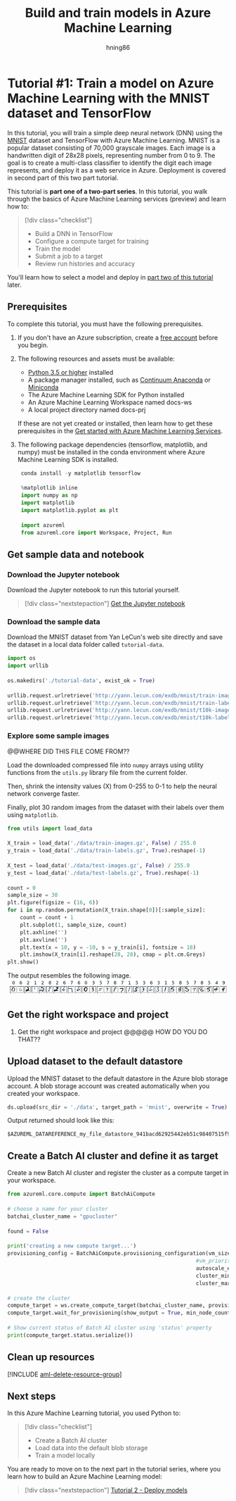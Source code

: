 ﻿---
title: Build and train models in Azure Machine Learning
description: This tutorial shows how to use Azure Machine Learning services to build and train the MNIST dataset using TensorFlow with Azure Machine Learning in Python.
services: machine-learning
ms.service: machine-learning
ms.component: core
ms.topic: quickstart

author: hning86
ms.author: haining
ms.reviewer: jmartens
ms.date: 7/27/2018
---

# Tutorial #1: Train a model on Azure Machine Learning with the MNIST dataset and TensorFlow

In this tutorial, you will train a simple deep neural network (DNN) using the [MNIST](https://en.wikipedia.org/wiki/MNIST_database) dataset and TensorFlow with Azure Machine Learning. MNIST is a popular dataset consisting of 70,000 grayscale images. Each image is a handwritten digit of 28x28 pixels, representing number from 0 to 9. The goal is to create a multi-class classifier to identify the digit each image represents, and deploy it as a web service in Azure. Deployment is covered in second part of this two part tutorial.

This tutorial is **part one of a two-part series**. In this tutorial, you walk through the basics of Azure Machine Learning services (preview) and learn how to:

> [!div class="checklist"]
> * Build a DNN in TensorFlow
> * Configure a compute target for training
> * Train the model
> * Submit a job to a target
> * Review run histories and accuracy

You'll learn how to select a model and deploy in [part two of this tutorial](tutorial-deploy-models-with-aml.md) later.

## Prerequisites
To complete this tutorial, you must have the following prerequisites.

1. If you don't have an Azure subscription, create a [free account](https://azure.microsoft.com/free/?WT.mc_id=A261C142F) before you begin.

1. The following resources and assets must be available:
   - [Python 3.5 or higher](https://www.python.org/) installed
   - A package manager installed, such as [Continuum Anaconda](https://anaconda.org/anaconda/continuum-docs) or [Miniconda](https://conda.io/miniconda.html)
   - The Azure Machine Learning SDK for Python installed
   - An Azure Machine Learning Workspace named docs-ws 
   - A local project directory named docs-prj

   If these are not yet created or installed, then learn how to get these prerequisites in the [Get started with Azure Machine Learning Services](quickstart-get-started.md).

1. The following package dependencies (tensorflow, matplotlib, and numpy) must be installed in the conda environment where Azure Machine Learning SDK is installed.
   ```python
    conda install -y matplotlib tensorflow

    %matplotlib inline
    import numpy as np
    import matplotlib
    import matplotlib.pyplot as plt

    import azureml
    from azureml.core import Workspace, Project, Run  
   ```

## Get sample data and notebook
### Download the Jupyter notebook

Download the Jupyter notebook to run this tutorial yourself.

> [!div class="nextstepaction"]
> [Get the Jupyter notebook](https://aka.ms/aml-packages/vision/notebooks/image_classification)

### Download the sample data

Download the MNIST dataset from Yan LeCun's web site directly and save the dataset in a local data folder called `tutorial-data`.    

```python
import os
import urllib

os.makedirs('./tutorial-data', exist_ok = True)

urllib.request.urlretrieve('http://yann.lecun.com/exdb/mnist/train-images-idx3-ubyte.gz', filename = './tutorial-data/train-images.gz')
urllib.request.urlretrieve('http://yann.lecun.com/exdb/mnist/train-labels-idx1-ubyte.gz', filename = './tutorial-data/train-labels.gz')
urllib.request.urlretrieve('http://yann.lecun.com/exdb/mnist/t10k-images-idx3-ubyte.gz', filename = './tutorial-data/test-images.gz')
urllib.request.urlretrieve('http://yann.lecun.com/exdb/mnist/t10k-labels-idx1-ubyte.gz', filename = './tutorial-data/test-labels.gz')
```

### Explore some sample images

@@WHERE DID THIS FILE COME FROM??

Load the downloaded compressed file into `numpy` arrays using utility functions from the `utils.py` library file from the current folder. 

Then, shrink the intensity values (X) from 0-255 to 0-1 to help the neural network converge faster. 

Finally, plot 30 random images from the dataset with their labels over them using `matplotlib`.

```python
from utils import load_data

X_train = load_data('./data/train-images.gz', False) / 255.0
y_train = load_data('./data/train-labels.gz', True).reshape(-1)

X_test = load_data('./data/test-images.gz', False) / 255.0
y_test = load_data('./data/test-labels.gz', True).reshape(-1)

count = 0
sample_size = 30
plt.figure(figsize = (16, 6))
for i in np.random.permutation(X_train.shape[0])[:sample_size]:
    count = count + 1
    plt.subplot(1, sample_size, count)
    plt.axhline('')
    plt.axvline('')
    plt.text(x = 10, y = -10, s = y_train[i], fontsize = 18)
    plt.imshow(X_train[i].reshape(28, 28), cmap = plt.cm.Greys)
plt.show()
```

The output resembles the following image.
![png](media/tutorial-train-models-with-azure-machine-learning/explore-images.png)

## Get the right workspace and project

1. Get the right workspace and project @@@@@ HOW DO YOU DO THAT??


## Upload dataset to the default datastore 

Upload the MNIST dataset to the default datastore in the Azure blob storage account. A blob storage account was created automatically when you created your workspace.

```python
ds.upload(src_dir = './data', target_path = 'mnist', overwrite = True)
```

Output returned should look like this:

    $AZUREML_DATAREFERENCE_my_file_datastore_941bacd62925442eb51c98407515f967

## Create a Batch AI cluster and define it as target

Create a new Batch AI cluster and register the cluster as a compute target in your workspace.  

```python
from azureml.core.compute import BatchAiCompute

# choose a name for your cluster
batchai_cluster_name = "gpucluster"

found = False

print('creating a new compute target...')
provisioning_config = BatchAiCompute.provisioning_configuration(vm_size = "STANDARD_NC6", # NC6 is GPU-enabled
                                                            #vm_priority = 'lowpriority', # optional
                                                            autoscale_enabled = True,
                                                            cluster_min_nodes = 1, 
                                                            cluster_max_nodes = 4)

# create the cluster
compute_target = ws.create_compute_target(batchai_cluster_name, provisioning_config)
compute_target.wait_for_provisioning(show_output = True, min_node_count = None, timeout_in_minutes = 20)
    
# Show current status of Batch AI cluster using 'status' property
print(compute_target.status.serialize())
```

## Clean up resources

[!INCLUDE [aml-delete-resource-group](../../../includes/aml-delete-resource-group.md)]

## Next steps

In this Azure Machine Learning tutorial, you used Python to:
> [!div class="checklist"]
> * Create a Batch AI cluster 
> * Load data into the default blob storage
> * Train a model locally

You are ready to move on to the next part in the tutorial series, where you learn how to build an Azure Machine Learning model:
> [!div class="nextstepaction"]
> [Tutorial 2 - Deploy models](tutorial-deploy-models-with-aml.md)